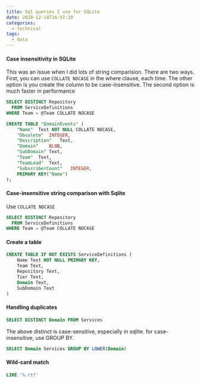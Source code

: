 ```yaml
---
title: Sql queries I use for SQLite
date: 2020-12-18T16:57:20
categories:
  - technical
tags:
  - data
---
```



#### Case insensitivity in SQLite

This was an issue when I did lots of string comparision. There are two ways. First, you can use `COLLATE NOCASE` in the where clause, each time. The other option is you create the column to be case-insensitive. The second option is much faster in performance

```sql
SELECT DISTINCT Repository 
  FROM ServiceDefinitions 
WHERE Team = @Team COLLATE NOCASE
```

```sql
CREATE TABLE "DomainEvents" (
	"Name"	Text NOT NULL COLLATE NOCASE,
	"Obsolete"	INTEGER,
	"Description"	Text,
	"Domain"	BLOB,
	"SubDomain"	Text,
	"Team"	Text,
	"TeamLead"	Text,
	"SubscriberCount"	INTEGER,
	PRIMARY KEY("Name")
);
```

#### Case-insensitive string comparison with Sqlite

Use `COLLATE NOCASE`

```sql
SELECT DISTINCT Repository 
  FROM ServiceDefinitions 
WHERE Team = @Team COLLATE NOCASE
```

#### Create a table

```sql
CREATE TABLE IF NOT EXISTS ServiceDefinitions (
    Name Text NOT NULL PRIMARY KEY,
    Team Text,
    Repository Text,
    Tier Text,
    Domain Text,
    SubDomain Text
)

```

#### Handling duplicates

```sql
SELECT DISTINCT Domain FROM Services
```

The above distinct is case-sensitive, especially in sqlite. for case-insensitive, use GROUP BY.

```sql
SELECT Domain Services GROUP BY LOWER(Domain)
```

#### Wild-card match

```sql
LIKE '%.rtf'
```

